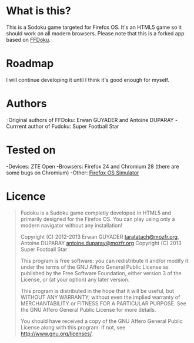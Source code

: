 What is this?
=======

This is a Sodoku game targeted for Firefox OS.
It's an HTML5 game so it should work on all modern browsers.
Please note that this is a forked app based on [FFDoku](https://github.com/taratatach/FFDoku).

Roadmap
=======

I will continue developing it until I think it's good enough for myself.

Authors
=======

-Original authors of FFDoku: Erwan GUYADER  and Antoine DUPARAY
-Currrent author of Fudoku: Super Football Star

Tested on
=======

-Devices: ZTE Open
-Browsers: Firefox 24 and Chromium 28 (there are some bugs on Chromium)
-Other: [Firefox OS Simulator](https://addons.mozilla.org/en-US/firefox/addon/firefox-os-simulator/)

Licence
=======

>    Fudoku is a Sudoku game completly developed in HTML5 and primarily designed for the Firefox OS.
>    You can play using only a modern navigator without any installation!
>
>    Copyright (C) 2012-2013 Erwan GUYADER <taratatach@mozfr.org>, Antoine DUPARAY <antoine.duparay@mozfr.org>
>    Copyright (C) 2013 Super Football Star
>
>    This program is free software: you can redistribute it and/or modify
>    it under the terms of the GNU Affero General Public License as
>    published by the Free Software Foundation, either version 3 of the
>    License, or (at your option) any later version.
>
>    This program is distributed in the hope that it will be useful,
>    but WITHOUT ANY WARRANTY; without even the implied warranty of
>    MERCHANTABILITY or FITNESS FOR A PARTICULAR PURPOSE.  See the
>    GNU Affero General Public License for more details.
>
>    You should have received a copy of the GNU Affero General Public License
>    along with this program.  If not, see <http://www.gnu.org/licenses/>.
